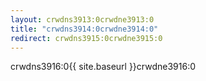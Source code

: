 ```yaml
---
layout: crwdns3913:0crwdne3913:0
title: "crwdns3914:0crwdne3914:0"
redirect: crwdns3915:0crwdne3915:0
---
```

crwdns3916:0{{ site.baseurl }}crwdne3916:0